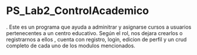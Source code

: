 # PS_Lab2_ControlAcademico
.
Este es un programa que ayuda a adminitrar y asignarse cursos a usuarios pertenecentes a un centro educativo. Según el rol, nos dejara crearlos o registrarnos a ellos
, cuenta con registro, login, edicion de perfil y un crud completo de cada uno de los modulos mencionados.
